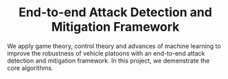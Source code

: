 
<!-- PROJECT LOGO -->
<br />
<p align="center">
  <h1 align="center">End-to-end Attack Detection and Mitigation Framework</h1>
<p align="center">

We apply game theory, control theory and advances of machine learning to improve the robustness of vehicle platoons with an end-to-end attack detection and mitigation framework. In this project, we demenstrate the core algorithms.  
